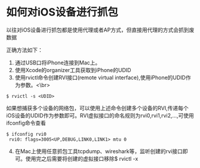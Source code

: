 # 如何对iOS设备进行抓包

以往对iOS设备进行抓包都是使用代理或者AP方式，但直接用代理的方式会抓到废数据


正确方法如下：

1. 通过USB口将iPhone连接到Mac上。
2. 使用Xcode的organizer工具获取到iPhone的UDID
3. 使用rvictl命令创建RVI接口(remote virtual interface),使用iPhone的UDID作为参数。<\br>
```
$ rvictl -s <UDID>
```
如果想捕获多个设备的网络包，可以使用上述命令创建多个设备的RVI,传递每个iOS设备的UDID作为参数即可。RVI虚拟接口的命名规则为rvi0,rvi1,rvi2,…,可使用ifconfig命令查看
```
$ ifconfig rvi0
 rvi0: flags=3005<UP,DEBUG,LINK0,LINK1> mtu 0
```
4. 在Mac上使用任意抓包工具tcpdump、wireshark等，监听创建的rvi接口即可。使用完之后需要将创建的虚拟接口移除$ rvictl -x <UDID>